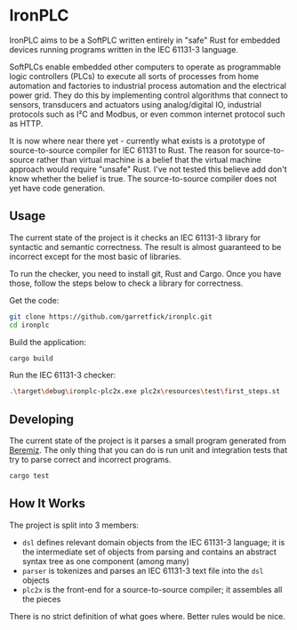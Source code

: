 # IronPLC

IronPLC aims to be a SoftPLC written entirely in "safe" Rust for embedded
devices running programs written in the IEC 61131-3 language.

SoftPLCs enable embedded other computers to operate as programmable logic 
controllers (PLCs) to execute all sorts of processes from home automation
and factories to industrial process automation and the electrical power grid.
They do this by implementing control algorithms that connect to sensors,
transducers and actuators using analog/digital IO, industrial protocols such as
I²C and Modbus, or even common internet protocol such as HTTP.

It is now where near there yet - currently what exists is a prototype of
source-to-source compiler for IEC 61131 to Rust. The reason for
source-to-source rather than virtual machine is a belief that the virtual
machine approach would require "unsafe" Rust. I've not tested this believe
add don't know whether the belief is true. The source-to-source compiler does
not yet have code generation.

## Usage

The current state of the project is it checks an IEC 61131-3 library for
syntactic and semantic correctness. The result is almost guaranteed to be
incorrect except for the most basic of libraries.

To run the checker, you need to install git, Rust and Cargo. Once you have
those, follow the steps below to check a library for correctness.

Get the code:

```sh
git clone https://github.com/garretfick/ironplc.git
cd ironplc
```

Build the application:

```sh
cargo build
```

Run the IEC 61131-3 checker:

```sh
.\target\debug\ironplc-plc2x.exe plc2x\resources\test\first_steps.st
```

## Developing

The current state of the project is it parses a small program
generated from [Beremiz](https://beremiz.org/). The only thing that you can do
is run unit and integration tests that try to parse correct and incorrect
programs.

```sh
cargo test
```

## How It Works

The project is split into 3 members:

* `dsl` defines relevant domain objects from the IEC 61131-3 language; it is
   the intermediate set of objects from parsing and contains an abstract syntax
   tree as one component (among many)
* `parser` is tokenizes and parses an IEC 61131-3 text file into the `dsl`
   objects
* `plc2x` is the front-end for a source-to-source compiler; it assembles all
   the pieces

There is no strict definition of what goes where. Better rules would be nice.
